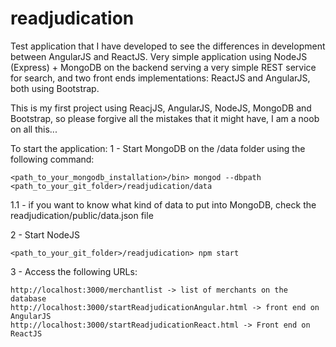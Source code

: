 # readjudication
Test application that I have developed to see the differences in development between AngularJS and ReactJS. Very simple application using NodeJS (Express) + MongoDB on the backend serving a very simple REST service for search, and two front ends implementations: ReactJS and AngularJS, both using Bootstrap.

This is my first project using ReacjJS, AngularJS, NodeJS, MongoDB and Bootstrap, so please forgive all the mistakes that it might have, I am a noob on all this...

To start the application:
  1 - Start MongoDB on the /data folder using the following command:
    
    <path_to_your_mongodb_installation>/bin> mongod --dbpath <path_to_your_git_folder>/readjudication/data
    
  1.1 - if you want to know what kind of data to put into MongoDB, check the readjudication/public/data.json file
   
    
  2 - Start NodeJS
    
    <path_to_your_git_folder>/readjudication> npm start
    
  3 - Access the following URLs:
  
    http://localhost:3000/merchantlist -> list of merchants on the database
    http://localhost:3000/startReadjudicationAngular.html -> front end on AngularJS
    http://localhost:3000/startReadjudicationReact.html -> Front end on ReactJS
